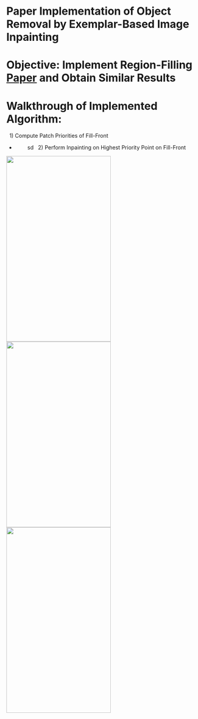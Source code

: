 # Paper Implementation of Object Removal by Exemplar-Based Image Inpainting
# Objective: Implement Region-Filling [Paper](https://www.irisa.fr/vista/Papers/2004_ip_criminisi.pdf) and Obtain Similar Results 

# Walkthrough of Implemented Algorithm:
&nbsp;&nbsp;1) Compute Patch Priorities of Fill-Front  
- &nbsp;&nbsp;&nbsp;&nbsp;&nbsp;&nbsp;&nbsp;&nbsp;sd
&nbsp;&nbsp;2) Perform Inpainting on Highest Priority Point on Fill-Front  

<img src="https://user-images.githubusercontent.com/29446797/157146736-85275658-0eed-42f4-bd07-6b4021fd1f94.png" height="487" width="274"> <img src="https://user-images.githubusercontent.com/29446797/157146869-ab0be8c4-6b73-4b87-8d50-44881357e2ab.png" height="487" width="274">
<img src="https://user-images.githubusercontent.com/29446797/157146944-34414296-86de-456d-8d07-b2dd504ed175.png" height="487" width="274">
